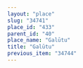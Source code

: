```yaml
---
layout: "place"
slug: "34741"
place_id: "433"
parent_id: "40"
place_name: "Galūtu"
title: "Galūtu"
previous_item: "34744"
---
```

